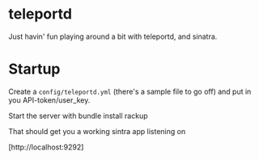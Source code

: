 teleportd
=========

Just havin' fun playing around a bit with teleportd, and sinatra.

Startup
=======

Create a ```config/teleportd.yml``` (there's a sample file to go off) and put in you API-token/user_key.

Start the server with
    bundle install
    rackup

That should get you a working sintra app listening on

[http://localhost:9292]
